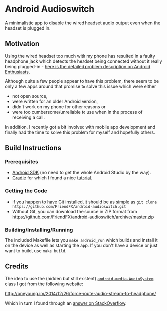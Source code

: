 # Android Audioswitch

A minimalistic app to disable the wired headset audio output even when the headset is plugged in.


## Motivation

Using the wired headset too much with my phone has resulted in a faulty headphone jack which detects the headset being connected without it really being plugged-in - [here is the detailed problem description on Android Enthusiasts](https://android.stackexchange.com/questions/124491/phone-call-audio-works-only-with-speakerphone-or-wired-headset).

Although quite a few people appear to have this problem, there seem to be only a few apps around that promise to solve this issue which were either

 * not open source,
 * were written for an older Android version,
 * didn't work on my phone for other reasons or
 * were too cumbersome/unreliable to use when in the process of receiving a call.

In addition, I recently got a bit involved with mobile app development and finally had the time to solve this problem for myself and hopefully others.

## Build Instructions

### Prerequisites

 * [Android SDK](https://developer.android.com/sdk/index.html) (no need to get the whole Android Studio by the way).
 * [Gradle](http://gradle.org/) for which I found a nice [tutorial](https://spring.io/guides/gs/gradle-android/).

### Getting the Code

 * If you happen to have Git installed, it should be as simple as `git clone https://github.com/FriendFX/android-audioswitch.git`
 * Without Git, you can download the source in ZIP format from https://github.com/FriendFX/android-audioswitch/archive/master.zip

### Building/Installing/Running

The included Makefile lets you `make android_run` which builds and install it on the device as well as starting the app. If you don't have a device or just want to build, use `make build`.


## Credits

The idea to use the (hidden but still existent) [`android.media.AudioSystem`](https://github.com/android/platform_frameworks_base/blob/master/media/java/android/media/AudioSystem.java) class I got from the following website:

http://oneyoung.im/2014/12/26/force-route-audio-stream-to-headphone/

Which in turn I found through an [answer on StackOverflow](http://stackoverflow.com/a/30049718/897968).

